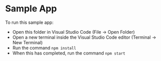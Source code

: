 # Sample App

To run this sample app:

- Open this folder in Visual Studio Code (File -> Open Folder)
- Open a new terminal inside the Visual Studio Code editor (Terminal -> New Terminal)
- Run the command `npm install`
- When this has completed, run the command `npm start`
